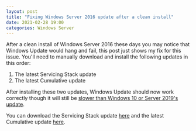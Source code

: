 ```yaml
---
layout: post
title: "Fixing Windows Server 2016 update after a clean install"
date: 2021-02-28 19:00
categories: Windows Server
---
```

After a clean install of Windows Server 2016 these days you may notice that Windows Update would hang and fail, this post just shows my fix for this issue.
You'll need to manually download and install the following updates in this order:
1. The latest Servicing Stack update
2. The latest Cumulative update


After installing these two updates, Windows Update should now work correctly though it will still be [slower than Windows 10 or Server 2019's update](https://borncity.com/win/2019/02/20/windows-server-2016-empirical-proof-of-slow-update-installs/).




You can download the Servicing Stack update [here](https://www.catalog.update.microsoft.com/Search.aspx?q=Servicing%20Stack) and the latest Cumulative update [here](https://support.microsoft.com/en-us/topic/windows-10-and-windows-server-2016-update-history-4acfbc84-a290-1b54-536a-1c0430e9f3fd).
